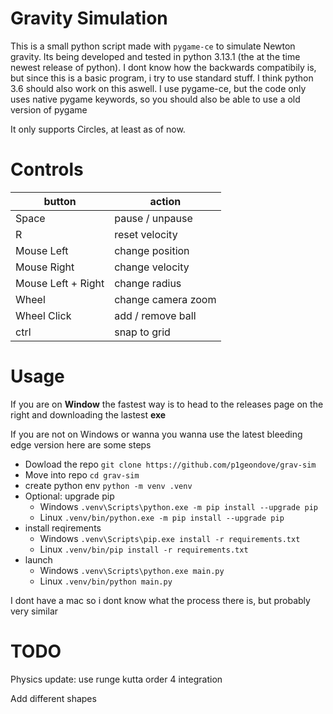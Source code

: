 # Gravity Simulation

This is a small python script made with `pygame-ce` to simulate Newton gravity.
Its being developed and tested in python 3.13.1 (the at the time newest release of python).
I dont know how the backwards compatibily is, but since this is a basic program, i try to use standard stuff.
I think python 3.6 should also work on this aswell.
I use pygame-ce, but the code only uses native pygame keywords, so you should also be able to use a old version of pygame

It only supports Circles, at least as of now.

# Controls

| button             | action             |
|--------------------|--------------------|
| Space              | pause / unpause    |
| R                  | reset velocity     |
| Mouse Left         | change position    |
| Mouse Right        | change velocity    |
| Mouse Left + Right | change radius      |
| Wheel              | change camera zoom |
| Wheel Click        | add / remove ball  |
| ctrl               | snap to grid       |

# Usage

If you are on **Window** the fastest way is to head to the releases page on the right and downloading the lastest **exe**

If you are not on Windows or wanna you wanna use the latest bleeding edge version here are some steps
- Dowload the repo `git clone https://github.com/p1geondove/grav-sim`
- Move into repo `cd grav-sim`
- create python env `python -m venv .venv`
- Optional: upgrade pip
  - Windows `.venv\Scripts\python.exe -m pip install --upgrade pip`
  - Linux `.venv/bin/python.exe -m pip install --upgrade pip`
- install reqirements
  - Windows `.venv\Scripts\pip.exe install -r requirements.txt`
  - Linux `.venv/bin/pip install -r requirements.txt`
- launch
  - Windows `.venv\Scripts\python.exe main.py`
  - Linux `.venv/bin/python main.py`

I dont have a mac so i dont know what the process there is, but probably very similar

# TODO

Physics update: use runge kutta order 4 integration

Add different shapes